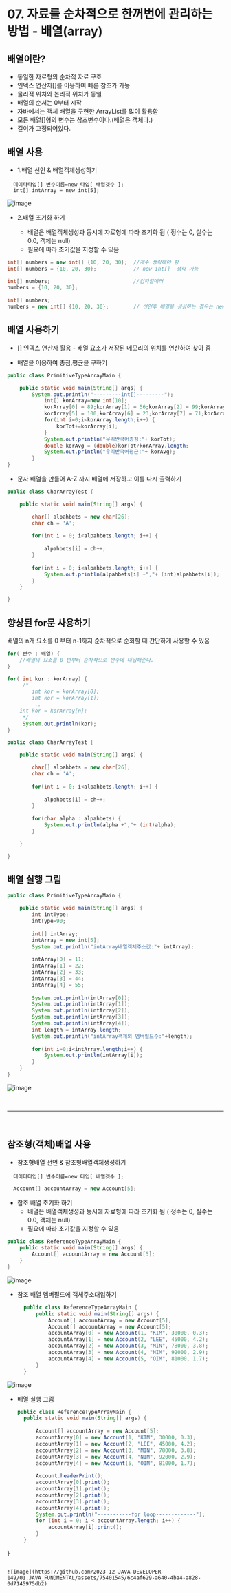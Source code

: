 # 07. 자료를 순차적으로 한꺼번에 관리하는 방법 - 배열(array)

## 배열이란?

- 동일한 자료형의 순차적 자료 구조
- 인덱스 연산자[]를 이용하여 빠른 참조가 가능
- 물리적 위치와 논리적 위치가 동일
- 배열의 순서는 0부터 시작
- 자바에서는 객체 배열을 구현한 ArrayList를 많이 활용함
- 모든 배열[]형의 변수는 참조변수이다.(배열은 객체다.)
- 길이가 고정되어있다. 


## 배열 사용

- 1.배열 선언 & 배열객체생성하기
```
  데이타타입[] 변수이름=new 타입[ 배열갯수 ];
  int[] intArray = new int[5];
```

![image](https://github.com/2023-12-JAVA-DEVELOPER-149/01.JAVA_FUNDMENTAL/assets/75401545/4cda4943-d4c8-45b4-83ce-9f214fd83230)



- 2.배열 초기화 하기
 
  - 배열은 배열객체생성과 동시에 자료형에 따라 초기화 됨 ( 정수는 0, 실수는 0.0, 객체는 null)
  - 필요에 따라 초기값을 지정할 수 있음

```java
int[] numbers = new int[] {10, 20, 30};  //개수 생략해야 함
int[] numbers = {10, 20, 30};            // new int[]  생략 가능

int[] numbers;                           //컴파일에러
numbers = {10, 20, 30};
    
int[] numbers; 
numbers = new int[] {10, 20, 30};        // 선언후 배열을 생성하는 경우는 new int[] 생략할 수 없음
```


## 배열 사용하기

- [] 인덱스 연산자 활용 - 배열 요소가 저장된 메모리의 위치를 연산하여 찾아 줌

- 배열을 이용하여 총점,평균을 구하기

```java
public class PrimitiveTypeArrayMain {

	public static void main(String[] args) {
		System.out.println("---------int[]---------");
			int[] korArray=new int[10];
			korArray[0] = 89;korArray[1] = 56;korArray[2] = 99;korArray[3] = 78;korArray[4] = 10;
			korArray[5] = 100;korArray[6] = 23;korArray[7] = 71;korArray[8] = 65;korArray[9] = 29;int korTot=0;
			for(int i=0;i<korArray.length;i++) {
				korTot+=korArray[i];
			}
			System.out.println("우리반국어총점:"+ korTot);
			double korAvg = (double)korTot/korArray.length;
			System.out.println("우리반국어평균:"+ korAvg);
		}
}
```


- 문자 배열을 만들어 A-Z 까지 배열에 저장하고 이를 다시 출력하기
```java
public class CharArrayTest {

	public static void main(String[] args) {

		char[] alpahbets = new char[26];
		char ch = 'A';
		
		for(int i = 0; i<alpahbets.length; i++) {
			
			alpahbets[i] = ch++;
		}
		
		for(int i = 0; i<alpahbets.length; i++) {
			System.out.println(alpahbets[i] +","+ (int)alpahbets[i]);
		}
	}

}
```

## 향상된 for문 사용하기

배열의 n개 요소를 0 부터 n-1까지 순차적으로 순회할 때 간단하게 사용할 수 있음

```java
for( 변수 : 배열) {
    //배열의 요소를 0 번부터 순차적으로 변수에 대입해준다.
}

for( int kor : korArray) {
     /*
      	int kor = korArray[0];
     	int kor = korArray[1];
         ..
	int kor = korArray[n];
     */
     System.out.println(kor); 	
}
```


```java
public class CharArrayTest {

	public static void main(String[] args) {

		char[] alpahbets = new char[26];
		char ch = 'A';
		
		for(int i = 0; i<alpahbets.length; i++) {
			
			alpahbets[i] = ch++;
		}
		
		for(char alpha : alpahbets) {
			System.out.println(alpha +","+ (int)alpha);
		}

	}

}
```

## 배열 실행 그림
```java
public class PrimitiveTypeArrayMain {

	public static void main(String[] args) {
		int intType;
		intType=90;
		
		int[] intArray;
		intArray = new int[5];
		System.out.println("intArray배열객체주소값:"+ intArray);
		
		intArray[0] = 11;
		intArray[1] = 22;
		intArray[2] = 33;
		intArray[3] = 44;
		intArray[4] = 55;
		
		System.out.println(intArray[0]);
		System.out.println(intArray[1]);
		System.out.println(intArray[2]);
		System.out.println(intArray[3]);
		System.out.println(intArray[4]);
		int length = intArray.length;
		System.out.println("intArray객체의 멤버필드수:"+length);
		
		for(int i=0;i<intArray.length;i++) {
			System.out.println(intArray[i]);
		}
	}
}
```

![image](https://github.com/2023-12-JAVA-DEVELOPER-149/01.JAVA_FUNDMENTAL/assets/75401545/00f93fa6-2055-4530-ad11-c86b7cd8c8ad)

<br>
<hr>
<br>

##  참조형(객체)배열 사용
- 참조형배열 선언 & 참조형배열객체생성하기
```
  데이타타입[] 변수이름=new 타입[ 배열갯수 ];
```
```java
  Account[] accountArray = new Account[5];
```

- 참조 배열 초기화 하기
  - 배열은 배열객체생성과 동시에 자료형에 따라 초기화 됨 ( 정수는 0, 실수는 0.0, 객체는 null)
  - 필요에 따라 초기값을 지정할 수 있음
    
```java
public class ReferenceTypeArrayMain {
	public static void main(String[] args) {
		Account[] accountArray = new Account[5]; 
	}
}
```
![image](https://github.com/2023-12-JAVA-DEVELOPER-149/01.JAVA_FUNDMENTAL/assets/75401545/aae224ef-b36b-4be6-bb7a-a401da68a6f9)

- 참조 배열 멤버필드에 객체주소대입하기
  ```java
	public class ReferenceTypeArrayMain {
		public static void main(String[] args) {
			Account[] accountArray = new Account[5];
  			Account[] accountArray = new Account[5]; 
			accountArray[0] = new Account(1, "KIM", 30000, 0.3);
			accountArray[1] = new Account(2, "LEE", 45000, 4.2);
			accountArray[2] = new Account(3, "MIN", 78000, 3.8);
			accountArray[3] = new Account(4, "NIM", 92000, 2.9);
			accountArray[4] = new Account(5, "OIM", 81000, 1.7);
		}
	}
  ```
  
![image](https://github.com/2023-12-JAVA-DEVELOPER-149/01.JAVA_FUNDMENTAL/assets/75401545/59e64256-6d03-43ed-b1e8-45afae1649dc)

- 배열 실행 그림
  ```java
  public class ReferenceTypeArrayMain {
	public static void main(String[] args) {
		
		Account[] accountArray = new Account[5]; 
		accountArray[0] = new Account(1, "KIM", 30000, 0.3);
		accountArray[1] = new Account(2, "LEE", 45000, 4.2);
		accountArray[2] = new Account(3, "MIN", 78000, 3.8);
		accountArray[3] = new Account(4, "NIM", 92000, 2.9);
		accountArray[4] = new Account(5, "OIM", 81000, 1.7);
		
		Account.headerPrint();
		accountArray[0].print();
		accountArray[1].print();
		accountArray[2].print();
		accountArray[3].print();
		accountArray[4].print();
		System.out.println("-----------for loop-------------");
		for (int i = 0; i < accountArray.length; i++) {
			accountArray[i].print();
		}
	}
}

  ```

![image](https://github.com/2023-12-JAVA-DEVELOPER-149/01.JAVA_FUNDMENTAL/assets/75401545/6c4af629-a640-4ba4-a828-0d7145975db2)


